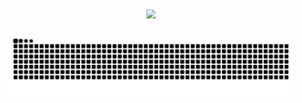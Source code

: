 <h1 align="center">
    <img src="https://readme-typing-svg.herokuapp.com/?lines=祝你天天开心&center=true&size=27">
</h1>


 ![snake](https://raw.githubusercontent.com/jiran-1111/jiran-1111/output/github-contribution-grid-snake.svg)


